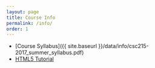 ```yaml
---
layout: page
title: Course Info 
permalink: /info/
order: 1
---
```


* [Course Syllabus]({{ site.baseurl }}/data/info/csc215-2017_summer_syllabus.pdf) 
* [HTML5 Tutorial](https://www.w3schools.com/html/default.asp)
